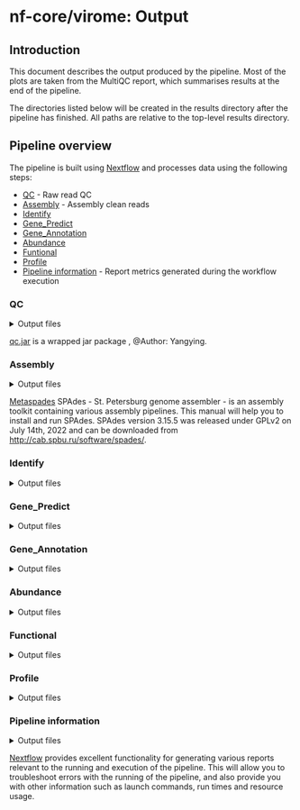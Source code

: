 # nf-core/virome: Output

## Introduction

This document describes the output produced by the pipeline. Most of the plots are taken from the MultiQC report, which summarises results at the end of the pipeline.

The directories listed below will be created in the results directory after the pipeline has finished. All paths are relative to the top-level results directory.

<!-- TODO nf-core: Write this documentation describing your workflow's output -->

## Pipeline overview

The pipeline is built using [Nextflow](https://www.nextflow.io/) and processes data using the following steps:

- [QC](#QC) - Raw read QC
- [Assembly](#Assembly) - Assembly clean reads
- [Identify](#Identify)
- [Gene_Predict](#gene_predict)
- [Gene_Annotation](#gene_annotation)
- [Abundance](#Abundance)
- [Funtional](#Funtional)
- [Profile](#Profile)
- [Pipeline information](#pipeline-information) - Report metrics generated during the workflow execution

### QC

<details markdown="1">
<summary>Output files</summary>


- `01.QC/`
  - `Sample ID/`
    - `*_clean_1.fq.gz`: clean reads1
    - `*_clean_2.fq.gz`: clean reads2

</details>

[qc.jar](https://www.yuque.com/weiguang-zmv3n/oig0wr/dn0h3dfpw047snx4) is a wrapped jar package , @Author: Yangying.


### Assembly

<details markdown="1">
<summary>Output files</summary>

- `02.assembly/`
  - `Sample ID/`
    - `1k.contigs`
    - `1k.contigs.gz`
    - `input_dataset.yaml`
    - `spades.log`

</details>

[Metaspades](https://github.com/ablab/spades)  SPAdes - St. Petersburg genome assembler - is an assembly toolkit containing various assembly pipelines. This manual will help you to install and run SPAdes. SPAdes version 3.15.5 was released under GPLv2 on July 14th, 2022 and can be downloaded from http://cab.spbu.ru/software/spades/.

### Identify

<details markdown="1">
<summary>Output files</summary>

- `03.identify/`
  - `merge/`
    - `Sample ID`
      - `*_virus.fa`
      - `uniq.id`
  - `VirFinder/`
    - `Sample ID/`
      - `VirFinder.out`
      - `VirFinder.out.filter`
      - `VirFinder.out.filter.id`
  - `VirSorter/`
    - `Sample ID/`
      - `final-viral-boundary.tsv`
      - `final-viral-combined.fa`
      - `final-viral-score.tsv`
      - `VirSorter95.filter`
      - `VirSorter.filter.id`
      - `config.yaml`

</details>

### Gene_Predict

<details markdown="1">
<summary>Output files</summary>

- `04.predict/`
  - `cdhit/`
    - `virus.cdhit.fa`
    - `virus.cdhit.fa.clstr`
    - `virus.cdhit.fa.len`
  - `prodigal/`
    - `viral.cds`
    - `viral.gene.gff`
    - `viral.pep`
  - `prokka/`
    - `vir.bed`
    - `virus.prokka.err`
    - `virus.prokka.faa`
    - `virus.prokka.ffn`
    - `virus.prokka.fna`
    - `virus.prokka.fsa`
    - `virus.prokka.gbk`
    - `virus.prokka.gff`
    - `virus.prokka.log`
    - `virus.prokka.sqn`
    - `virus.prokka.tbl`
    - `virus.prokka.tsv`
    - `virus.prokka.txt`

</details>

### Gene_Annotation

<details markdown="1">
<summary>Output files</summary>

- `05.classify/`
  - `1.refseq_genome/`
    - `blastn.out`
    - `blastn.out.50`
    - `blastn.out.top5`
    - `blastn.out.top5_18`
    - `blastn.out.top5.contig2taxids`
    - `blastn.out.top5.contig2taxids.2`
    - `blastn.out.top5.contig2taxids.lca`
    - `blastn.out.top5.contig2taxids.lca.2`
    - `blastn.out.top5.contig2taxids.lca.2.line`
    - `blastn.out.top5.contig2taxids.lca.2.line.reformat`
    - `contig.tmp`
    - `refseq_genome.contig.taxonomy.format`
  - `2.crAss-like_Phage_Detection/`
    - `blastp.out`
    - `blastp.out.350AlnLen`
    - `crAss-like.len70k.list`
    - `crAss-like.len70k.list.fasta`
    - `crAss-like.len.list`
    - `crAss-like.list`
    - `crAss-like.phage.list`
    - `NC_024711.blastn.out`
    - `p-crAssphage.list`
  - `3.refseq_protein/`
    - `add_contig.txt`
    - `blastp.out`
    - `blastp.out.addTaxid`
    - `blastp.out.addTaxid.nf`
    - `blastp.out.addTaxid.top3`
    - `blastp.out.addTaxid.top3.id2taxid`
    - `blastp.out.addTaxid.top3.id2taxid.2`
    - `blastp.out.addTaxid.top3.id2taxid.2.line`
    - `blastp.out.addTaxid.top3.id2taxid.2.line.reformat`
    - `blastp.out.addTaxid.top3.id2taxid.name2taxdump`
    - `blastp.out.addTaxid.top3.id2taxid.name2taxdump.max`
    - `contig2taxdump.max.txt`
    - `contig2taxdump.txt`
    - `gene2contig.txt`
    - `geneid`
    - `refseq_protein.contig.taxonomy.format`
  - `4.pfam`
    - `pfam.out`
    - `pfam.out.filter`
    - `pfam.out.virus`
    - `pfam.out.virus.taxonomy`
    - `pfam.out.virus.taxonomy.format`
    - `pfam.out.virus.taxonomy.sed`
    - `pfam.out.virus.taxonomy.sed.deal`
  - `5.Demovir`
    - `contig2sciname.txt`
    - `contig2sciname.txt.cut`
    - `contig2sciname.txt.cut.nam2taxid`
    - `contig2sciname.txt.cut.nam2taxid.cut`
    - `contig2sciname.txt.cut.nam2taxid.cut.lineage`
    - `contig2sciname.txt.cut.nam2taxid.cut.lineage.reformat`
    - `DemoVir_assignments.txt`
    - `Demovir.contig.taxonmy`
    - `Demovir.contig.taxonmy.format`
    - `trembl_ublast.viral.txt`
    - `trembl_ublast.viral.u.contigID.txt`
    - `trembl_ublast.viral.u.txt`
  - `6.merge`
    - `contigs.taxonomy.txt`
    - `crAss-like.classified.id`
    - `demovir.contigs.taxonomy.txt`
    - `pfam.contigs.taxonomy.txt`
    - `refseq_genome.contigs.taxonomy.txt`
    - `refseq_protein.contigs.taxonomy.txt`

</details>

### Abundance

<details markdown="1">
<summary>Output files</summary>

- `06.abundance/`
  - `contig/`
    - `Sample ID/`
      - `*.contig.abundance`
      - `sort.filter.cov`
      - `sort.filter.cov.contig`
      - `sort.filter.dpmean`
    - `virus.contigs.abun.txt`
  - `gene/`
    - `Sample ID/`
      - `*.rp`
      - `*.rpkm`
      - `flagstat`
      - `gene.count`
      - `total.reads`
    - `virus.gene.rpkm.pr`

</details>

### Functional

<details markdown="1">
<summary>Output files</summary>

- `07.functional/`
  - `gene2uniref.txt`
  - `map_CAZy_uniref90.out`
  - `map_CAZy_uniref90.out.disorder`
  - `map_CAZy_uniref90.out.txt`
  - `map_eggnog_uniref90.out`
  - `map_eggnog_uniref90.out.txt`
  - `map_go_uniref90.out`
  - `map_go_uniref90.out.txt`
  - `map_ko_uniref90.out`
  - `map_ko_uniref90.out.txt`
  - `map_level4ec_uniref90.out`
  - `map_level4ec_uniref90.out.txt`
  - `map_pfam_uniref90.out`
  - `map_pfam_uniref90.out.txt`
  - `vir.faa.diamond.out`
  - `vir.faa.diamond.out.best`
  - `vir.faa.diamond.out.best.filter`

</details>

### Profile

<details markdown="1">
<summary>Output files</summary>

- `08.profile/`
  - `functional`
    - `CAZy.pr`
    - `CAZy_relab.pr`
    - `eggnog.pr`
    - `eggnog_relab.pr`
    - `go.pr`
    - `go_relab.pr`
    - `ko.pr`
    - `ko_relab.pr`
    - `level4ec.pr`
    - `level4ec_relab.pr`
    - `pfam.pr`
    - `pfam_relab.pr`
  - `taxa`
    - `class.pr`
    - `famliy.pr`
    - `genus.pr`
    - `order.pr`
    - `phylum.pr`
    - `species.pr`
    - `virus.contigs.abun.relab.txt`
    - `virus.contig_with_tax.txt`
    - `virus.taxonomy.txt`

</details>

### Pipeline information

<details markdown="1">
<summary>Output files</summary>

- `pipeline_info/`
  - Reports generated by Nextflow: `execution_report.html`, `execution_timeline.html`, `execution_trace.txt` and `pipeline_dag.dot`/`pipeline_dag.svg`.
  - Reports generated by the pipeline: `pipeline_report.html`, `pipeline_report.txt` and `software_versions.yml`. The `pipeline_report*` files will only be present if the `--email` / `--email_on_fail` parameter's are used when running the pipeline.
  - Reformatted samplesheet files used as input to the pipeline: `samplesheet.valid.csv`.

</details>

[Nextflow](https://www.nextflow.io/docs/latest/tracing.html) provides excellent functionality for generating various reports relevant to the running and execution of the pipeline. This will allow you to troubleshoot errors with the running of the pipeline, and also provide you with other information such as launch commands, run times and resource usage.
